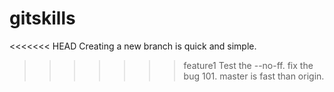 # gitskills
<<<<<<< HEAD
Creating a new branch is quick and simple.
>>>>>>> feature1
Test the --no-ff.
fix the bug 101.
master is fast than origin.
